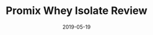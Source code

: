 ---
path: "/blog/promix-whey-isolate-review"
date: "2019-05-19"
title: "Promix Whey Isolate Review"
tags: ['reviews', 'whey', 'nutrition', 'supplements']
image: 'promix-whey-isolate.png'
---